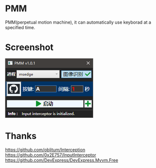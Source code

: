 # PMM
PMM(perpetual motion machine), it can automatically use keyborad at a specified time. 

# Screenshot
<img src="https://github.com/EjiHuang/PMM/blob/master/Screenshot/cap.bmp"/>

# Thanks
https://github.com/oblitum/Interception 
https://github.com/0x2E757/InputInterceptor 
https://github.com/DevExpress/DevExpress.Mvvm.Free 
